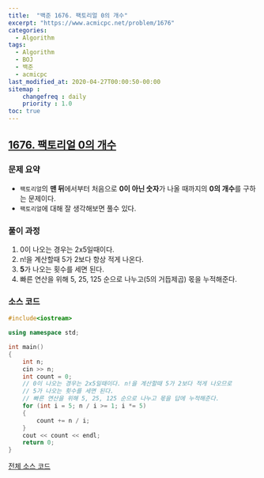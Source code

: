 ```yaml
---
title:  "백준 1676. 팩토리얼 0의 개수"
excerpt: "https://www.acmicpc.net/problem/1676"
categories:
  - Algorithm
tags:
  - Algorithm
  - BOJ
  - 백준
  - acmicpc
last_modified_at: 2020-04-27T00:00:50-00:00
sitemap :
    changefreq : daily
    priority : 1.0
toc: true
---
```


## [1676. 팩토리얼 0의 개수](https://www.acmicpc.net/problem/1676)
### 문제 요약
- `팩토리얼`의 **맨 뒤**에서부터 처음으로 **0이 아닌 숫자**가 나올 때까지의 **0의 개수**를 구하는 문제이다.
- `팩토리얼`에 대해 잘 생각해보면 풀수 있다.

### 풀이 과정
1. 0이 나오는 경우는 2x5일때이다.
2. n!을 계산할때 5가 2보다 항상 적게 나온다.
2. **5**가 나오는 횟수를 세면 된다.
3. 빠른 연산을 위해 5, 25, 125 순으로 나누고(5의 거듭제곱) 몫을 누적해준다.

### 소스 코드
```cpp
#include<iostream>

using namespace std;

int main()
{
    int n;
    cin >> n;
    int count = 0;
    // 0이 나오는 경우는 2x5일때이다. n!을 계산할때 5가 2보다 적게 나오므로
    // 5가 나오는 횟수를 세면 된다.
    // 빠른 연산을 위해 5, 25, 125 순으로 나누고 몫을 답에 누적해준다.
    for (int i = 5; n / i >= 1; i *= 5)
    {
        count += n / i;
    }
    cout << count << endl;
    return 0;
}

```

[전체 소스 코드](https://github.com/tdm1223/Algorithm/blob/master/acmicpc.net/source/1676.cpp)